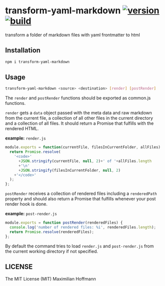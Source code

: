 transform-yaml-markdown [![version][1]][2] [![build][3]][4]
=======================

transform a folder of markdown files with yaml frontmatter to html

Installation
------------

```bash
npm i transform-yaml-markdown
```

Usage
-----

```bash
transform-yaml-markdown <source> <destination> [render] [postRender]
```

The `render` and `postRender` functions should be exported as common.js functions.

`render` gets a `data` object passed with the meta data and raw markdown from the current file, a collection of all other files in the current directory and a collection of all files. It should return a Promise that fulfills with the rendered HTML.

__example:__ `render.js`

```js
module.exports = function(currentFile, filesInCurrentFolder, allFiles) {
  return Promise.resolve(
    '<code>'
      +JSON.stringify(currentFile, null, 2)+' of '+allFiles.length
      +'\n'
      +JSON.stringify(filesInCurrentFolder, null, 2)
    +'</code>'
  );
};
```

`postRender` receives a collection of rendered files including a `renderedPath` property and should also return a Promise that fulfills whenever your post render hook is done.

__example:__ `post-render.js`

```js
module.exports = function postRender(renderedFiles) {
  console.log('number of rendered files: %i', renderedFiles.length);
  return Promise.resolve(renderedFiles);
};
```

By default the command tries to load `render.js` and `post-render.js` from the current working directory if not specified.

LICENSE
-------

The MIT License (MIT) Maximilian Hoffmann

[1]: http://img.shields.io/npm/v/transform-yaml-markdown.svg?style=flat
[2]: https://www.npmjs.org/package/transform-yaml-markdown
[3]: http://img.shields.io/travis/maxhoffmann/transform-yaml-markdown.svg?style=flat
[4]: https://travis-ci.org/maxhoffmann/transform-yaml-markdown
